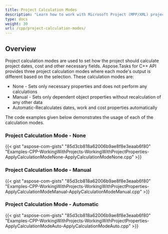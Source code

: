 ```yaml
---
title: Project Calculation Modes
description: "Learn how to work with Microsoft Project (MPP/XML) project calculation modes using Aspose.Tasks for C++."
type: docs
weight: 30
url: /cpp/project-calculation-modes/
---
```


## **Overview**
Project calculation modes are used to set how the project should calculate project dates, cost and other necessary fields. Aspose.Tasks for C++ API provides three project calculation modes where each mode's output is different based on the selection. These calculation modes are:

- None - Sets only necessary properties and does not perform any calculations
- Manual - Sets only dependent object properties without recalculation of any other data
- Automatic-Recalculates dates, work and cost properties automatically

The code examples given below demonstrates the usage of each of the calculation modes.

### **Project Calculation Mode - None**

{{< gist "aspose-com-gists" "85d3cb818a62006b9ae8f8e3eaab6f80" "Examples-CPP-WorkingWithProjects-WorkingWithProjectProperties-ApplyCalculationModeNone-ApplyCalculationModeNone.cpp" >}}

### **Project Calculation Mode - Manual**

{{< gist "aspose-com-gists" "85d3cb818a62006b9ae8f8e3eaab6f80" "Examples-CPP-WorkingWithProjects-WorkingWithProjectProperties-ApplyCalculationModeManual-ApplyCalculationModeManual.cpp" >}}

### **Project Calculation Mode - Automatic**

{{< gist "aspose-com-gists" "85d3cb818a62006b9ae8f8e3eaab6f80" "Examples-CPP-WorkingWithProjects-WorkingWithProjectProperties-ApplyCalculationModeAuto-ApplyCalculationModeAuto.cpp" >}}
